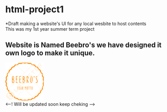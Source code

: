 # html-project1
*Draft making a website's UI for any local wesbite to host contents <br>
This was my 1st year summer term project

<h2> Website is Named Beebro's we have designed it own logo to make it unique.</h2>
<div>
<img src= "41.png" >
 </div>
<--! Will be updated soon  keep cheking -->
